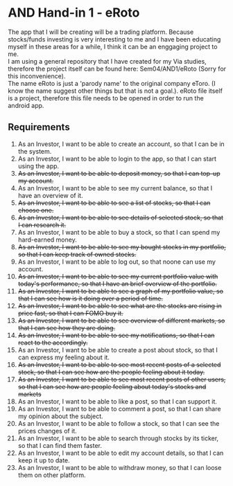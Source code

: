 # AND Hand-in 1 - eRoto

The app that I will be creating will be a trading platform. Because stocks/funds investing is very interesting to me and I have been educating myself in these areas for a while, I think it can be an enggaging project to me.<br/>
I am using a general repository that I have created for my Via studies, therefore the project itself can be found here: Sem04/AND1/eRoto (Sorry for this inconvenience). <br/>
The name eRoto is just a 'parody name' to the original company eToro. (I know the name suggest other things but that is not a goal.).
eRoto file itself is a project, therefore this file needs to be opened in order to run the android app.

## Requirements
1. As an Investor, I want to be able to create an account, so that I can be in the system.
2. As an Investor, I want to be able to login to the app, so that I can start using the app.
3. ~~As an Investor, I want to be able to deposit money, so that I can top-up my account.~~
4. As an Investor, I want to be able to see my current balance, so that I have an overview of it.
5. ~~As an Investor, I want to be able to see a list of stocks, so that I can choose one.~~
6. ~~As an Investor, I want to be able to see details of selected stock, so that I can research it.~~
7. As an Investor, I want to be able to buy a stock, so that I can spend my hard-earned money.
10. ~~As an Investor, I want to be able to see my bought stocks in my portfolio, so that I can keep track of owned stocks.~~
11. As an Investor, I want to be able to log out, so that noone can use my account.
12. ~~As an Investor, I want to be able to see my current portfolio value with today's performance, so that I have an brief overview of the portfolio.~~
13. ~~As an Investor, I want to be able to see a graph of my portfolio value, so that I can see how is it doing over a period of time.~~
14. ~~As an Investor, I want to be able to see what are the stocks are rising in price fast, so that I can FOMO buy it.~~
15. ~~As an Investor, I want to be able to see overview of different markets, so that I can see how they are doing.~~
16. ~~As an Investor, I want to be able to see my notifications, so that I can react to the accordingly.~~
17. As an Investor, I want to be able to create a post about stock, so that I can express my feeling about it.
18. ~~As an Investor, I want to be able to see most recent posts of a selected stock, so that I can see how are the people feeling about it today.~~
19. ~~As an Investor, I want to be able to see most recent posts of other users, so that I can see how are people feeling about today's stocks and markets~~
20. As an Investor, I want to be able to like a post, so that I can support it.
21. As an Investor, I want to be able to comment a post, so that I can share my opinion about the subject.
22. As an Investor, I want to be able to follow a stock, so that I can see the prices changes of it.
23. As an Investor, I want to be able to search through stocks by its ticker, so that I can find them faster.
24. As an Investor, I want to be able to edit my account details, so that I can keep it up to date.
25. As an Investor, I want to be able to withdraw money, so that I can loose them on other platform.
